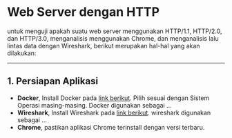# Web Server dengan HTTP
untuk menguji apakah suatu web server menggunakan HTTP/1.1, HTTP/2.0, dan HTTP/3.0, menganalisis menggunakan Chrome, dan menganalisis lalu lintas data dengan Wireshark, berikut merupakan hal-hal yang akan dilakukan:

---

## 1. Persiapan Aplikasi

-   **Docker**, Install Docker pada [link berikut](https://www.docker.com/). Pilih sesuai dengan Sistem Operasi masing-masing. Docker digunakan sebagai ...
-   **Wireshark**, Install Wireshark pada [link berikut](https://www.wireshark.org/). wireshark digunakan sebagai ...
-   **Chrome**, pastikan aplikasi Chrome terinstall dengan versi terbaru.